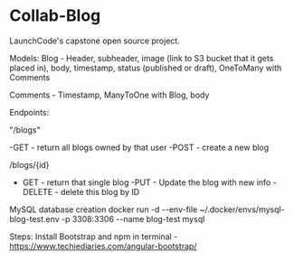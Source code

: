 # Collab-Blog
LaunchCode's capstone open source project. 

Models: 
Blog - Header, subheader, image (link to S3 bucket that it gets placed in), body, timestamp, status (published or draft), OneToMany with Comments

Comments - Timestamp, ManyToOne with Blog, body


Endpoints:

"/blogs"

-GET - return all blogs owned by that user
-POST - create a new blog

/blogs/{id}

- GET - return that single blog
-PUT - Update the blog with new info
-DELETE - delete this blog by ID


MySQL database creation
docker run -d --env-file ~/.docker/envs/mysql-blog-test.env -p 3308:3306 --name blog-test mysql


Steps: 
Install Bootstrap and npm in terminal - https://www.techiediaries.com/angular-bootstrap/